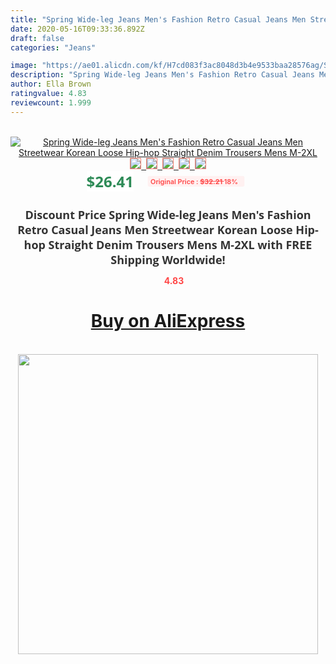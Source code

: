 ```yaml
---
title: "Spring Wide-leg Jeans Men's Fashion Retro Casual Jeans Men Streetwear Korean Loose Hip-hop Straight Denim Trousers Mens M-2XL"
date: 2020-05-16T09:33:36.892Z
draft: false
categories: "Jeans"

image: "https://ae01.alicdn.com/kf/H7cd083f3ac8048d3b4e9533baa28576ag/Spring-Wide-leg-Jeans-Men-s-Fashion-Retro-Casual-Jeans-Men-Streetwear-Korean-Loose-Hip-hop.jpg"
description: "Spring Wide-leg Jeans Men's Fashion Retro Casual Jeans Men Streetwear Korean Loose Hip-hop Straight Denim Trousers Mens M-2XL"
author: Ella Brown
ratingvalue: 4.83
reviewcount: 1.999
---
```

<br>
<div style="text-align: center;">
<a href="https://s.click.aliexpress.com/e/_9yRPnP" target="_blank" rel="nofollow noopener noreferrer"><img alt="Spring Wide-leg Jeans Men's Fashion Retro Casual Jeans Men Streetwear Korean Loose Hip-hop Straight Denim Trousers Mens M-2XL" class="magnifier-image" src="https://ae01.alicdn.com/kf/H7cd083f3ac8048d3b4e9533baa28576ag/Spring-Wide-leg-Jeans-Men-s-Fashion-Retro-Casual-Jeans-Men-Streetwear-Korean-Loose-Hip-hop.jpg_640x640.jpg">
<br>
<img style="border:1px solid salmon" src="https://ae01.alicdn.com/kf/H7cd083f3ac8048d3b4e9533baa28576ag/Spring-Wide-leg-Jeans-Men-s-Fashion-Retro-Casual-Jeans-Men-Streetwear-Korean-Loose-Hip-hop.jpg_120x120.jpg">&nbsp;&nbsp;<img style="border:1px solid salmon" src="https://ae01.alicdn.com/kf/H182773fbebeb403cbdd0d299513d5827g/Spring-Wide-leg-Jeans-Men-s-Fashion-Retro-Casual-Jeans-Men-Streetwear-Korean-Loose-Hip-hop.jpg_120x120.jpg">&nbsp;&nbsp;<img style="border:1px solid salmon" src="https://ae01.alicdn.com/kf/H67b6631dd54946bfbd18d34b53489767j/Spring-Wide-leg-Jeans-Men-s-Fashion-Retro-Casual-Jeans-Men-Streetwear-Korean-Loose-Hip-hop.jpg_120x120.jpg">&nbsp;&nbsp;<img style="border:1px solid salmon" src="https://ae01.alicdn.com/kf/H11d1ef4301b7497ca7eaba30c6aab44eE/Spring-Wide-leg-Jeans-Men-s-Fashion-Retro-Casual-Jeans-Men-Streetwear-Korean-Loose-Hip-hop.jpg_120x120.jpg">&nbsp;&nbsp;<img style="border:1px solid salmon" src="https://ae01.alicdn.com/kf/H79a9a7e703c24208ba749af2e2cf20f1F/Spring-Wide-leg-Jeans-Men-s-Fashion-Retro-Casual-Jeans-Men-Streetwear-Korean-Loose-Hip-hop.jpg_120x120.jpg"></a></div><br0>
<div style="text-align: center;"><span style="background-color: white; border: 0px; box-sizing: border-box; color: seagreen; display: inline-block; font-family: &quot;open sans&quot; , &quot;arial&quot; , &quot;helvetica&quot; , sans-serif , &quot;heiti&quot;; font-size: 24px; font-stretch: inherit; font-weight: 700; line-height: inherit; margin: 0px 10px 0px 0px; padding: 0px; vertical-align: middle;">$26.41 </span>
<span style="background: rgb(255 , 241 , 241); border-radius: 3px; border: 0px; box-sizing: border-box; color: #ff4747; display: inline-block; font-family: inherit; font-size: 12px; font-stretch: inherit; font-style: inherit; font-variant: inherit; font-weight: 600; line-height: inherit; margin: 0px; padding: 2px 5px; transform: scale(0.9); vertical-align: middle;">Original Price : <b style="text-decoration: line-through;">$32.21 </b> 18%&nbsp;&nbsp;</span></div>
<h1 style="color: #333333; display: inline-block; font-family: &quot;open sans&quot; , &quot;arial&quot; , &quot;helvetica&quot; , sans-serif , &quot;heiti&quot;; font-size: 18px; font-stretch: inherit; font-weight: 700; text-align: center;">Discount Price Spring Wide-leg Jeans Men's Fashion Retro Casual Jeans Men Streetwear Korean Loose Hip-hop Straight Denim Trousers Mens M-2XL with FREE Shipping Worldwide!</h1>
<div style="color: #ff4747; text-align: center;">
<img src="https://4.bp.blogspot.com/-M0ZcTcb-5uY/XleCXlxnR4I/AAAAAAAAAEc/OrjgMkXV1oMQFaCRZj5HQwOCBcu3w1FegCPcBGAYYCw/s1600/star.png" style="height: 15px;">&nbsp;<b>4.83</b></div>
<div class="button_cont" align="center"><a class="buynow_a" href="https://s.click.aliexpress.com/e/_9yRPnP" target="_blank" rel="nofollow noopener noreferrer"><H1>Buy on AliExpress</H1></a></div><br>
<div class="separator" style="clear: both; text-align: center;">
<img src="https://lh3.googleusercontent.com/-pTy5HemUv9M/XlePHvY0dAI/AAAAAAAAAE4/0nX5iRUoIWY8eMW9Dpxeirr157OZliDIgCLcBGAsYHQ/s1600/badge.gif" width="480">
</div>
